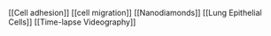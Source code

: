 [[Cell adhesion]]
[[cell migration]]
[[Nanodiamonds]]
[[Lung Epithelial Cells]]
[[Time-lapse Videography]]
